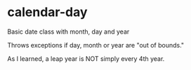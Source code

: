 # calendar-day
Basic date class with month, day and year

Throws exceptions if day, month or year are "out of bounds."  

As I learned, a leap year is NOT simply every 4th year.
